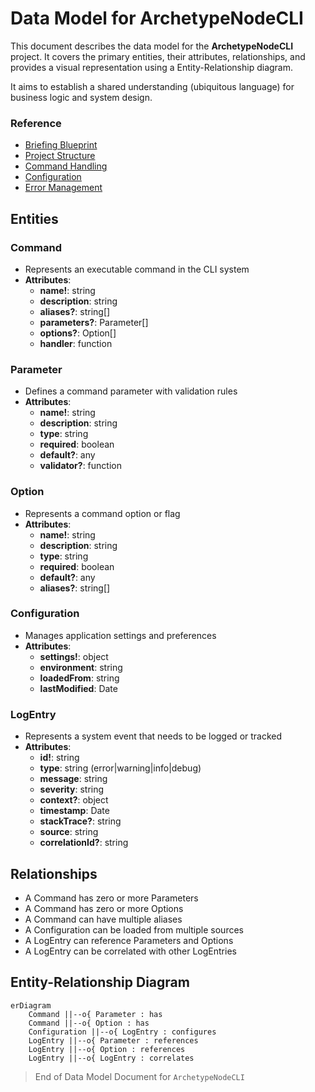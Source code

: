 # Data Model for **ArchetypeNodeCLI**

This document describes the data model for the **ArchetypeNodeCLI** project. It covers the primary entities, their attributes, relationships, and provides a visual representation using a Entity-Relationship diagram.

It aims to establish a shared understanding (ubiquitous language) for business logic and system design.

### Reference

- [Briefing Blueprint](/docs/briefing.blueprint.md)
- [Project Structure](/docs/f1-project-structure.blueprint.md)
- [Command Handling](/docs/f2-command-handling.blueprint.md)
- [Configuration](/docs/f3-configuration.blueprint.md)
- [Error Management](/docs/f4-error-management.blueprint.md)

## Entities

### Command

- Represents an executable command in the CLI system
- **Attributes**:
  - **name!**: string
  - **description**: string
  - **aliases?**: string[]
  - **parameters?**: Parameter[]
  - **options?**: Option[]
  - **handler**: function

### Parameter

- Defines a command parameter with validation rules
- **Attributes**:
  - **name!**: string
  - **description**: string
  - **type**: string
  - **required**: boolean
  - **default?**: any
  - **validator?**: function

### Option

- Represents a command option or flag
- **Attributes**:
  - **name!**: string
  - **description**: string
  - **type**: string
  - **required**: boolean
  - **default?**: any
  - **aliases?**: string[]

### Configuration

- Manages application settings and preferences
- **Attributes**:
  - **settings!**: object
  - **environment**: string
  - **loadedFrom**: string
  - **lastModified**: Date

### LogEntry

- Represents a system event that needs to be logged or tracked
- **Attributes**:
  - **id!**: string
  - **type**: string (error|warning|info|debug)
  - **message**: string
  - **severity**: string
  - **context?**: object
  - **timestamp**: Date
  - **stackTrace?**: string
  - **source**: string
  - **correlationId?**: string

## Relationships

- A Command has zero or more Parameters
- A Command has zero or more Options
- A Command can have multiple aliases
- A Configuration can be loaded from multiple sources
- A LogEntry can reference Parameters and Options
- A LogEntry can be correlated with other LogEntries

## Entity-Relationship Diagram

```mermaid
erDiagram
    Command ||--o{ Parameter : has
    Command ||--o{ Option : has
    Configuration ||--o{ LogEntry : configures
    LogEntry ||--o{ Parameter : references
    LogEntry ||--o{ Option : references
    LogEntry ||--o{ LogEntry : correlates
```

> End of Data Model Document for `ArchetypeNodeCLI` 